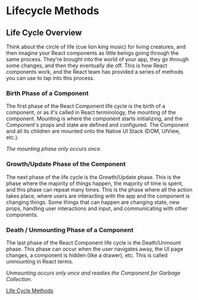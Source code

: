 # Lifecycle Methods

## Life Cycle Overview

Think about the circle of life (cue lion king music) for living creatures, and then imagine your React components as little beings going through the same process. They're brought into the world of your app, they go through some changes, and then they eventually die off. This is how React components work, and the React team has provided a series of methods you can use to tap into this process. 

### Birth Phase of a Component
The first phase of the React Component life cycle is the birth of a component, or as it's called in React terminology, the mounting of the component. Mounting is where the component starts initializing, and the Component's props and state are defined and configured. The Component and all its children are mounted onto the Native UI Stack (DOM, UIView, etc.). 

*The mounting phase only occurs once.*

### Growth/Update Phase of the Component
The next phase of the life cycle is the Growth/Update phase. This is the phase where the majority of things happen, the majority of time is spent, and this phase can repeat many times. This is the phase where all the action takes place, where users are interacting with the app and the component is changing things. Some things that can happen are changing state, new props, handling user interactions and input, and communicating with other components. 

### Death / Unmounting Phase of a Component
The last phase of the React Component life cycle is the Death/Unmount phase. This phase can occur when the user navigates away, the UI page changes, a component is hidden (like a drawer), etc. This is called unmounting in React terms. 

*Unmounting occurs only once and readies the Component for Garbage Collection.*


[Life Cycle Methods](6.1-lifecycle-methods.md)

